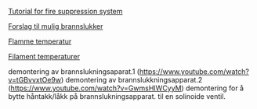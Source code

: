 [Tutorial for fire suppression system](https://www.youtube.com/watch?v=k9tY3FDQ06Q) 

[Forslag til mulig brannslukker](https://www.safefiredirect.co.uk/fire-extinguishers-equipment/abc-powder-fire-extinguishers/4-kg-abc-powder-fire-extinguisher.aspx)

[Flamme temperatur](https://www.safefiredirect.co.uk/fire-extinguishers-equipment/abc-powder-fire-extinguishers/4-kg-abc-powder-fire-extinguisher.aspx)

[Filament temperaturer](https://www.prusa3d.com/material-guides/)

demontering av brannslukningsaparat.1 (https://www.youtube.com/watch?v=tGBvvxtOe9w)
demontering av brannslukkningsapparat.2 (https://www.youtube.com/watch?v=GwmsHIWCyyM)
demontering for å bytte håntakk/låkk på brannslukningsapparat. til en solinoide ventil.
